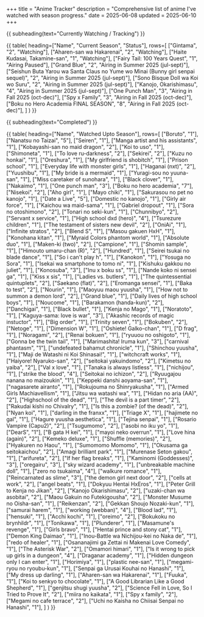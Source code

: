 +++
title = "Anime Tracker"
description = "Comprehensive list of anime I've watched with season progress."
date = 2025-06-08
updated = 2025-06-10
+++

{{ subheading(text="Currently Watching / Tracking") }}

{{ table(
      heading=["Name", "Current Season", "Status"],
      rows=[
          ["Gintama", "2", "Watching"],
          ["Aharen-san wa Hakarenai", "2", "Watching"],
          ["Haite Kudasai, Takamine-san", "1", "Watching"],
          ["Fairy Tail: 100 Years Quest", "1", "Airing Paused"],
          ["Grand Blue", "2", "Airing in Summer 2025 (jul-sept)"],
          ["Seishun Buta Yarou wa Santa Claus no Yume wo Minai (Bunny girl senpai sequel)", "2", "Airing in Summer 2025 (jul-sept)"],
          ["Sono Bisque Doll wa Koi wo Suru", "2", "Airing in Summer 2025 (jul-sept)"],
          ["Kanojo, Okarishimasu", "4", "Airing in Summer 2025 (jul-sept)"],
          ["One Punch Man", "3", "Airing in Fall 2025 (oct-dec)"],
          ["Spy x Family", "3", "Airing in Fall 2025 (oct-dec)"],
          ["Boku no Hero Academia FINAL SEASON", "8", "Airing in Fall 2025 (oct-dec)"],
      ]
) }}

{{ subheading(text="Completed") }}

{{ table(
      heading=["Name", "Watched Upto Season"],
      rows=[
          ["Boruto", "1"],
          ["Nanatsu no Taizai", "5"],
          ["Seiren", "1"],
          ["Manga artist and his assistants", "1"],
          ["Kobayashi-san no maid dragon", "2"],
          ["Koi to uso", "1"],
          ["Shimoneta", "1"],
          ["To love ru-darkness", "2"],
          ["Sekirei", "2"],
          ["Kuzu no honkai", "1"],
          ["Oreshura", "1"],
          ["My girlfriend is shobitch", "1"],
          ["Prison school", "1"],
          ["Everyday life with monster girls", "1"],
          ["Haganai (nxt)", "2"],
          ["Yuushibu", "1"],
          ["My bride is a mermaid", "1"],
          ["Yuragi-sou no yuuna-san", "1"],
          ["Miss caretaker of sunohara", "1"],
          ["Black clover", "1"],
          ["Nakaimo", "1"],
          ["One punch man", "3"],
          ["Boku no hero academia", "7"],
          ["Nisekoi", "2"],
          ["Aho girl", "1"],
          ["Mayo chiki", "1"],
          ["Sakurasou no pet no kanojo", "1"],
          ["Date a Live", "5"],
          ["Domestic no kanojo", "1"],
          ["Girly air force", "1"],
          ["Kaichou wa maid-sama", "1"],
          ["Gabriel dropout", "1"],
          ["Sora no otoshimono", "2"],
          ["Tonari no seki-kun", "1"],
          ["Chunnibyo", "2"],
          ["Servant x service", "1"],
          ["High school dxd (hero)", "4"],
          ["Tsurezure children", "1"],
          ["The testament of sisters new devil", "2"],
          ["OniAi", "1"],
          ["Infinite stratos", "2"],
          ["Blend S", "1"],
          ["Masou gakuen HxH", "1"],
          ["Konohana kitan", "1"],
          ["Myraid Colors phantom world", "1"],
          ["Absolute duo", "1"],
          ["Maken-ki (two)", "2"],
          ["Campione", "1"],
          ["Shomin sample", "1"],
          ["Himouto umaru-chan (R)", "2"],
          ["Hundred", "1"],
          ["Seirei tsukai no blade dance", "1"],
          ["So i can't play h", "1"],
          ["Kanokon", "1"],
          ["Yosuga no Sora", "1"],
          ["Isekai wa smartphone to tomo ni", "1"],
          ["Kishuku gakkou no juliet", "1"],
          ["Konosuba", "3"],
          ["Inu x boku ss", "1"],
          ["Nande koko ni sensei ga", "1"],
          ["Kiss x sis", "1"],
          ["Ladies vs. butlers", "1"],
          ["The quintessential quintuplets", "2"],
          ["Saekano (flat)", "2"],
          ["Eromanga sensei", "1"],
          ["Baka to test", "2"],
          ["Nourin", "1"],
          ["Maoyuu maou yuusha", "1"],
          ["How not to summon a demon lord", "2"],
          ["Grand blue", "1"],
          ["Daily lives of high school boys", "1"],
          ["Noucome", "1"],
          ["Barakamon (handa-kun)", "2"],
          ["Danchigai", "1"],
          ["Black bullet", "1"],
          ["Kenja no Mago", "1"],
          ["Noratoto", "1"],
          ["Kaguya-sama: love is war", "3"],
          ["Akashic records of magic instuctor", "1"],
          ["Big order", "1"],
          ["Trinity seven", "1"],
          ["Bokuben", "2"],
          ["Netoge", "1"],
          ["Dimension W", "1"],
          ["Oshiete! Galko-chan", "1"],
          ["D frag", "1"],
          ["Noragami", "2"],
          ["Renai bokuen", "1"],
          ["ryuuou no oshigoto", "1"],
          ["Gonna be the twin tail", "1"],
          ["Marimashita! Iruma kun", "3"],
          ["carnival phantasm", "1"],
          ["undefeated bahamut chronicle", "1"],
          ["Shinchou yuusha", "1"],
          ["Maji de Watashi ni Koi Shinasai!", "1"],
          ["witchcraft works", "1"],
          ["Haiyore! Nyaruko-san", "2"],
          ["seitokai yakuindomo", "2"],
          ["Kimetsu no yaiba", "2"],
          ["Val x love", "1"],
          ["Tanaka is always listless", "1"],
          ["nichijou", "1"],
          ["strike the blood", "4"],
          ["Seitokai no ichizon", "2"],
          ["Ryuugajou nanana no maizoukin", "1"],
          ["Keppeki danshi aoyama-san", "1"],
          ["nagasarete airanto", "1"],
          ["Rokujouma no Shinryakusha", "1"],
          ["Armed Girls Machiavellism", "1"],
          ["Jitsu wa watashi wa", "1"],
          ["Hidan no aria (AA)", "2"],
          ["Highschool of the dead", "1"],
          ["The devil is a part timer", "2"],
          ["Rakudai kishi no Chivalry", "1"],
          ["Is this a zombie? (of the dead)", "2"],
          ["Nyan koi", "1"],
          ["darling in the franxx", "1"],
          ["Triage X", "1"],
          ["hajimete no gal", "1"],
          ["Hagure yuusha aesthetica", "1"],
          ["Tejina senpai", "1"],
          ["Rosario Vampire (Capu2)", "2"],
          ["Tsugumomo", "2"],
          ["asobi no iku yo", "1"],
          ["DearS", "1"],
          ["B gata H kei", "1"],
          ["mayoi neko overrun", "1"],
          ["Love hina (again)", "2"],
          ["Kemeko deluxe", "1"],
          ["Shuffle (memories)", "2"],
          ["Hyakuren no Haou", "1"],
          ["Sumomomo Momomo", "1"],
          ["Okusama ga seitokaichou", "2"],
          ["Amagi brilliant park", "1"],
          ["Murenase Seton gakou", "1"],
          ["arifureta", "2"],
          ["If her flag breaks", "1"],
          ["Kaminomi (Goddesses)", "3"],
          ["oregairu", "3"],
          ["sky wizard academy", "1"],
          ["unbreakable machine doll", "1"],
          ["zero no tsukaima", "4"],
          ["walkure romance", "1"],
          ["Reincarnated as slime", "3"],
          ["the demon girl next door", "2"],
          ["cells at work", "2"],
          ["angel beats", "1"],
          ["Dokyuu Hentai HxEros", "1"],
          ["Peter Grill to Kenja no Jikan", "2"],
          ["Kanojo Okarishimasu", "2"],
          ["uzaki-chan wa asobitai", "2"],
          ["Maou Gakuin no Futekigousha", "2"],
          ["Monster Musume no Oisha-san", "1"],
          ["Reikenzan", "2"],
          ["Gekkan Shoujo Nozaki-kun", "1"],
          ["samurai harem", "1"],
          ["working (webban)", "4"],
          ["Blood lad", "1"],
          ["hensuki", "1"],
          ["Acchi kochi", "1"],
          ["oreimo", "2"],
          ["Bokukoku no brynhildr", "1"],
          ["Tonikawa", "1"],
          ["Plunderer", "1"],
          ["Masamune's revenge", "1"],
          ["Girls bravo", "1"],
          ["Hentai prince and stony cat", "1"],
          ["Demon King Daimao", "1"],
          ["Inou-Battle wa Nichijou-kei no Naka de", "1"],
          ["redo of healer", "1"],
          ["Osananajimi ga Zettai ni Makenai Love Comedy", "1"],
          ["The Asterisk War", "2"],
          ["Omamori himari", "1"],
          ["Is it wrong to pick up girls in a dungeon", "4"],
          ["Draganar academy", "1"],
          ["Hidden dungeon only I can enter", "1"],
          ["Horimiya", "1"],
          ["plastic nee-san", "1"],
          ["megami-ryou no ryoubu-kun", "1"],
          ["Senpai ga Urusai Kouhai no Hanashi", "1"],
          ["My dress up darling", "1"],
          ["Aharen-san wa Hakarenai", "1"],
          ["Fuuka", "1"],
          ["Koi to senkyo to chocolate", "1"],
          ["A Good Librarian Like a Good Shepherd", "1"],
          ["genjitsu shugi yuusha", "2"],
          ["Science Fell in Love, So I Tried to Prove It", "2"],
          ["miira no kaikata", "1"],
          ["Spy x family", "2"],
          ["Megami no cafe terrace", "2"],
          ["Uchi no Kaisha no Chiisai Senpai no Hanashi", "1"],
      ]
) }}

